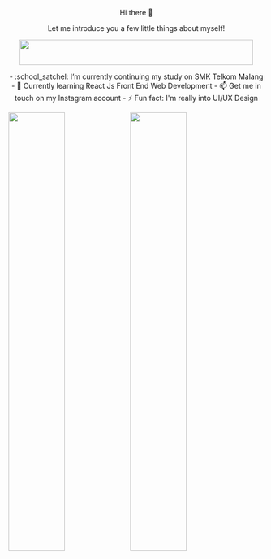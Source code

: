 <p align="center">
  Hi there 👋
</p>

<p align="center">
  Let me introduce you a few little things about myself!
 </p>
 
<p align="center">
  <img align="center" width="460" height="50" src="https://readme-typing-svg.herokuapp.com?size=40&duration=10000&color=E5289E&center=true&vCenter=true&multiline=true&width=500&height=100&lines=UI%2FUX+Design+Enthusiast">
</p>

<p align="center">
  - :school_satchel: I’m currently continuing my study on SMK Telkom Malang
  - 🌱 Currently learning React Js Front End Web Development
  - 📫 Get me in touch on my Instagram account
  - ⚡ Fun fact: I'm really into UI/UX Design
</p>


<img align="left" width=47% src="https://github-readme-stats.vercel.app/api?username=RayNanta&show_icons=true&theme=synthwave" />

<img align="left" width=47% src="http://github-readme-streak-stats.herokuapp.com?user=RayNanta&theme=synthwave&date_format=M%20j%5B%2C%20Y%5D" />



